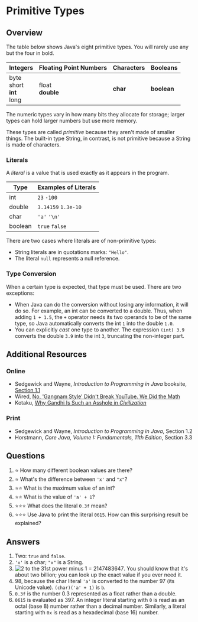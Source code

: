 # Primitive Types
## Overview
The table below shows Java's eight primitive types. You will rarely use any but the four in bold.

Integers | Floating Point Numbers | Characters | Booleans
-|-|-|-
byte<br>short<br>**int**<br>long | float<br>**double** | **char** | **boolean**

The numeric types vary in how many bits they allocate for storage; larger types can hold larger numbers but use more memory.

These types are called *primitive* because they aren't made of smaller things. The built-in type String, in contrast, is not primitive because a String is made of characters.
### Literals
A *literal* is a value that is used exactly as it appears in the program.

Type | Examples of Literals
-|-
int | `23` `-100`
double | `3.14159` `1.3e-10`
char | `'a'` `'\n'`
boolean | `true` `false`

There are two cases where literals are of non-primitive types:
- String literals are in quotations marks: `"Hello"`.
- The literal `null` represents a null reference.
### Type Conversion
When a certain type is expected, that type must be used. There are two exceptions:
- When Java can do the conversion without losing any information, it will do so. For example, an int can be converted to a double. Thus, when adding `1 + 1.5`, the `+` operator needs its two operands to be of the same type, so Java automatically converts the int `1` into the double `1.0`.
- You can explicitly *cast* one type to another. The expression `(int) 3.9` converts the double `3.9` into the int `3`, truncating the non-integer part.
## Additional Resources
### Online
- Sedgewick and Wayne, *Introduction to Programming in Java* booksite, [Section 1.1](https://introcs.cs.princeton.edu/java/12types/)
- Wired, [No, 'Gangnam Style' Didn't Break YouTube. We Did the Math](https://www.wired.com/2014/12/gangnam-style-youtube-math/)
- Kotaku, [Why Gandhi Is Such an Asshole in *Civilization*](https://kotaku.com/why-gandhi-is-such-an-asshole-in-civilization-1653818245)
### Print
- Sedgewick and Wayne, *Introduction to Programming in Java*, Section 1.2
- Horstmann, *Core Java, Volume I: Fundamentals, 11th Edition*, Section 3.3
## Questions
1. :star: How many different boolean values are there?
1. :star: What's the difference between `'x'` and `"x"`?
1. :star::star: What is the maximum value of an int?
1. :star::star: What is the value of `'a' + 1`?
1. :star::star::star: What does the literal `0.3f` mean?
1. :star::star::star: Use Java to print the literal `0615`. How can this surprising result be explained?
## Answers
1. Two: `true` and `false`.
1. `'x'` is a char; `"x"` is a String.
1. ![2 to the 31st power minus 1 = 2147483647](https://latex.codecogs.com/svg.latex?2^{31}-1=2147483647). You should know that it's about two billion; you can look up the exact value if you ever need it.
1. 98, because the char literal `'a'` is converted to the number 97 (its Unicode value). `(char)('a' + 1)` is `b`.
1. `0.3f` is the number 0.3 represented as a float rather than a double.
1. `0615` is evaluated as 397. An integer literal starting with `0` is read as an octal (base 8) number rather than a decimal number. Similarly, a literal starting with `0x` is read as a hexadecimal (base 16) number.
